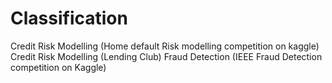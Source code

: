 # Classification
Credit Risk Modelling (Home default Risk modelling competition on kaggle)
Credit Risk Modelling (Lending Club)
Fraud Detection (IEEE Fraud Detection competition on Kaggle)
